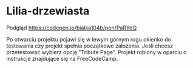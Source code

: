 # Lilia-drzewiasta


Podgląd https://codepen.io/bialka104b/pen/PaRYdQ

Po otwarciu projektu pojawi się w lewym górnym rogu okienko do testowania czy projekt spełnia początkowe założenia. Jeśli chcesz przetestować wybierz opcję "Tribute Page". Projekt robiony w oparciu o instrukcje znajdujące się na FreeCodeCamp.
